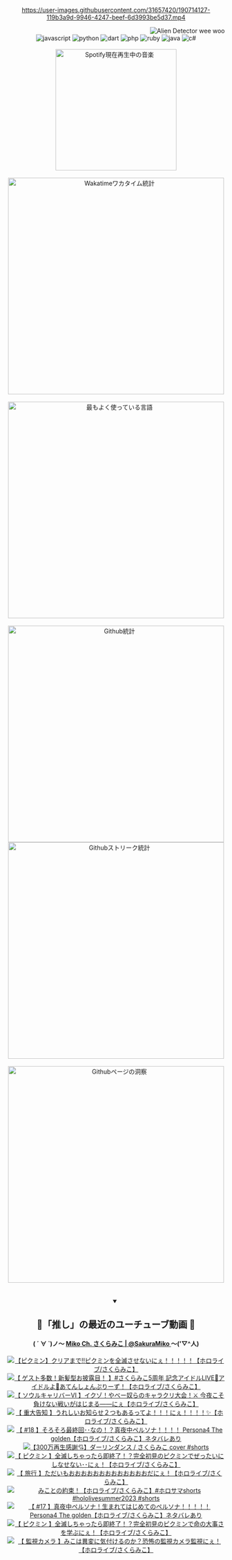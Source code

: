 <!-- START: HERO IMAGE GIF ////////// ////////// ////////// -->
<!-- <img src="@/../assets/img/gaming/ghost-of-tsushima.gif" width="100%"  alt="nellyXinwei's Hero Gif Image"/> -->
<!-- END: HERO IMAGE GIF ////////// ////////// ////////// -->

<div align="center" >  
  
<!-- START:ワンピース 第1015話「ルフィはRED ROCを使う」 -->
<https://user-images.githubusercontent.com/31657420/190714127-119b3a9d-9946-4247-beef-6d3993be5d37.mp4>
<!-- END:ワンピース 第1015話「ルフィはRED ROCを使う」 -->

<!-- START:VISITOR COUNTER -->
<div width="100%" align="right">
<img src="https://komarev.com/ghpvc/?username=nellyXinwei&label=🛸&color=grey&style=for-the-badge&labelcolor=ffffff" alt="Alien Detector wee woo"/>
</div>
<!-- END:VISITOR COUNTER -->

<!-- START: PROGRAMMING LANGUAGES -->
<!-- 色彩 Color Scheme:
#961E3A, #8A0D42, #5A0640, #4F265E, #2B355A, #3E759B, #CC4246,
#BB2649, #AD1052, #700750, #633075, #364270, #4E92C2, #FF5357
Sauce: https://www.webcreatorbox.com/inspiration/pantone-2023
-->

<img src="https://img.shields.io/badge/javascript%20-%23BB2649.svg?&style=for-the-badge&logo=javascript&logoColor=white&labelColor=961E3A" alt="javascript"/>
<img src="https://img.shields.io/badge/python%20-%23AD1052.svg?&style=for-the-badge&logo=python&logoColor=white&labelColor=8A0D42" alt="python" />
<img src="https://img.shields.io/badge/dart%20-%23700750.svg?&style=for-the-badge&logo=dart&logoColor=white&labelColor=5A0640" alt="dart"/>
<img src="https://img.shields.io/badge/php%20-%23633075.svg?&style=for-the-badge&logo=php&logoColor=white&labelColor=4F265E" alt="php"/>
<img src="https://img.shields.io/badge/ruby%20-%23364270.svg?&style=for-the-badge&logo=ruby&logoColor=white&labelColor=2B355A" alt="ruby"/>
<img src="https://img.shields.io/badge/java%20-%234E92C2.svg?&style=for-the-badge&logo=openjdk&logoColor=white&labelColor=3E759B" alt="java"/>
<img src="https://img.shields.io/badge/c%23-%23FF5357.svg?style=for-the-badge&logo=c-sharp&logoColor=white&labelColor=CC4246" alt="c#"/>  
<!-- END: PROGRAMMING LANGUAGES -->

<br>
<br>

<!-- START: MUSIC STATUS -->
  <!-- <a href="https://newojima-gsrs-20220114.vercel.app/api/now-playing?open">
    <img src="https://newojima-gsrs-20220114.vercel.app/api/now-playing" alt="Spotify現在再生中の音楽">
  </a> -->
  <img src="https://newojima-grss-20230114.vercel.app/api/spotify?border_color=transparent" alt="Spotify現在再生中の音楽" width="280px">
<!-- END: MUSIC STATUS -->

<br>
<br>

<!-- START: GITHUB STATUS -->
<!-- 色彩 Color Scheme:  #BB2649, #AD1052, #700750, #633075 -->
<img align="center" src="https://newojima-grs-20230109.vercel.app/api/wakatime?username=newojima&layout=compact&langs_count=10&locale=ja&hide_title=false&title_color=fff&hide_border=true&text_color=fff&bg_color=BB2649,BB2649,633075,633075&hide=other,css,html,bash,xml,git%20config,makefile,properties,yaml,markdown,text,json,jsx" alt="Wakatimeワカタイム統計" width="500px"/>

<br>
<br>

<!-- 色彩 Color Scheme:  #633075, #364270, #4E92C2 -->
  <img align="center" src="https://newojima-grs-20230109.vercel.app/api/top-langs?username=newojima&layout=compact&text_color=fff&icon_color=fff&hide_border=true&&locale=ja&hide_title=false&title_color=fff&include_all_commits=true&card_width=445&langs_count=11&hide=c%23,powershell,shaderlab,hlsl,makefile,jupyter%20notebook,python,html,css,shell,batchfile,less,liquid,hack,scss&bg_color=4F265E,633075,4E92C2" alt="最もよく使っている言語" width="500px"/>

<br>
<br>

<!-- 色彩 Color Scheme:  #4E92C2, #FF5357 -->
  <img align="center" src="https://newojima-grs-20230109.vercel.app/api?username=newojima&rank_icon=github&show_icons=true&&locale=ja&title_color=fff&text_color=fff&icon_color=fff&hide_border=true&hide_title=false&count_private=true&include_all_commits=true&card_width=495&disable_animations=true&bg_color=4E92C2,4E92C2,FF5357" alt="Github統計" width="500px"/>

<br>

<img align="center" src="https://streak-stats.demolab.com?user=newojima&theme=dark&hide_border=true&locale=ja&ring=BB2649&stroke=222222&background=151515&sideLabels=BB2649&currStreakLabel=ffffff&border=BB2649&fire=FF5357&currStreakNum=ffffff&sideNums=FF5357&dates=ffffff" alt="Githubストリーク統計" width="500px"/>

<br>
<br>

  <img align="center" width="500px" src="@/../assets/img/page-insights.svg" alt="Githubページの洞察"/>
  
</div>
<!-- END: GITHUB STATUS -->

<br>
<br>

<div align="center">
<details open>
  <summary>

  </summary>

  <h2 align="center">🌸「推し」の最近のユーチューブ動画 🌸</h2>
  <h4>
  ( ´ ∀ `)ノ～ 
  <a href="https://www.youtube.com/@SakuraMiko">Miko Ch. さくらみこ | @SakuraMiko
  </a>
   ～('▽^人)
  </h4>

  <!-- BEGIN YOUTUBE-CARDS -->
<a href="https://www.youtube.com/watch?v=A5cdrMjtXRM"><img src="https://ytcards.demolab.com/?id=A5cdrMjtXRM&title=%E3%80%90%E3%83%94%E3%82%AF%E3%83%9F%E3%83%B3%E3%80%91%E3%82%AF%E3%83%AA%E3%82%A2%E3%81%BE%E3%81%A7%E2%80%BC%E3%83%94%E3%82%AF%E3%83%9F%E3%83%B3%E3%82%92%E5%85%A8%E6%BB%85%E3%81%95%E3%81%9B%E3%81%AA%E3%81%84%E3%81%AB%E3%81%87%EF%BC%81%EF%BC%81%EF%BC%81%EF%BC%81%EF%BC%81%E3%80%90%E3%83%9B%E3%83%AD%E3%83%A9%E3%82%A4%E3%83%96%2F%E3%81%95%E3%81%8F%E3%82%89%E3%81%BF%E3%81%93%E3%80%91&lang=ja&timestamp=1690386301&background_color=%230d1117&title_color=%23ffffff&stats_color=%23dedede&width=187&border_radius=5&duration=12645" alt="【ピクミン】クリアまで‼ピクミンを全滅させないにぇ！！！！！【ホロライブ/さくらみこ】" title="【ピクミン】クリアまで‼ピクミンを全滅させないにぇ！！！！！【ホロライブ/さくらみこ】"></a>
<a href="https://www.youtube.com/watch?v=V761LnbkXYQ"><img src="https://ytcards.demolab.com/?id=V761LnbkXYQ&title=%E3%80%90+%E3%82%B2%E3%82%B9%E3%83%88%E5%A4%9A%E6%95%B0%EF%BC%81%E6%96%B0%E9%AB%AA%E5%9E%8B%E3%81%8A%E6%8A%AB%E9%9C%B2%E7%9B%AE%EF%BC%81+%E3%80%91%23%E3%81%95%E3%81%8F%E3%82%89%E3%81%BF%E3%81%935%E5%91%A8%E5%B9%B4+%E8%A8%98%E5%BF%B5%E3%82%A2%E3%82%A4%E3%83%89%E3%83%ABLIVE%F0%9F%8C%8A%E3%82%A2%E3%82%A4%E3%83%89%E3%83%AB%E3%82%88%F0%9F%8C%9F%E3%81%82%E3%81%A6%E3%82%93%E3%81%97%E3%82%87%E3%82%93%E3%81%B7%E3%82%8A%E3%83%BC%E3%81%9A%EF%BC%81%E3%80%90%E3%83%9B%E3%83%AD%E3%83%A9%E3%82%A4%E3%83%96%2F%E3%81%95%E3%81%8F%E3%82%89%E3%81%BF%E3%81%93%E3%80%91&lang=ja&timestamp=1690364804&background_color=%230d1117&title_color=%23ffffff&stats_color=%23dedede&width=187&border_radius=5&duration=0" alt="【 ゲスト多数！新髪型お披露目！ 】#さくらみこ5周年 記念アイドルLIVE🌊アイドルよ🌟あてんしょんぷりーず！【ホロライブ/さくらみこ】" title="【 ゲスト多数！新髪型お披露目！ 】#さくらみこ5周年 記念アイドルLIVE🌊アイドルよ🌟あてんしょんぷりーず！【ホロライブ/さくらみこ】"></a>
<a href="https://www.youtube.com/watch?v=9kFc6GkZEzo"><img src="https://ytcards.demolab.com/?id=9kFc6GkZEzo&title=%E3%80%90+%E3%82%BD%E3%82%A6%E3%83%AB%E3%82%AD%E3%83%A3%E3%83%AA%E3%83%90%E3%83%BC%E2%85%A5+%E3%80%91%E3%82%A4%E3%82%AF%E3%82%BE%EF%BC%81%E3%82%84%E3%81%B9%E3%83%BC%E5%A5%B4%E3%82%89%E3%81%AE%E3%82%AD%E3%83%A3%E3%83%A9%E3%82%AF%E3%83%AA%E5%A4%A7%E4%BC%9A%EF%BC%81%E2%9A%94+%E4%BB%8A%E5%A4%9C%E3%81%93%E3%81%9D%E8%B2%A0%E3%81%91%E3%81%AA%E3%81%84%E6%88%A6%E3%81%84%E3%81%8C%E3%81%AF%E3%81%98%E3%81%BE%E3%82%8B%E2%80%95%E2%80%95%E3%81%AB%E3%81%87%E3%80%90%E3%83%9B%E3%83%AD%E3%83%A9%E3%82%A4%E3%83%96%2F%E3%81%95%E3%81%8F%E3%82%89%E3%81%BF%E3%81%93%E3%80%91&lang=ja&timestamp=1690295683&background_color=%230d1117&title_color=%23ffffff&stats_color=%23dedede&width=187&border_radius=5&duration=8495" alt="【 ソウルキャリバーⅥ 】イクゾ！やべー奴らのキャラクリ大会！⚔ 今夜こそ負けない戦いがはじまる――にぇ【ホロライブ/さくらみこ】" title="【 ソウルキャリバーⅥ 】イクゾ！やべー奴らのキャラクリ大会！⚔ 今夜こそ負けない戦いがはじまる――にぇ【ホロライブ/さくらみこ】"></a>
<a href="https://www.youtube.com/watch?v=AU-ixIM_ajE"><img src="https://ytcards.demolab.com/?id=AU-ixIM_ajE&title=%E3%80%90+%E9%87%8D%E5%A4%A7%E5%91%8A%E7%9F%A5+%E3%80%91%E3%81%86%E3%82%8C%E3%81%97%E3%81%84%E3%81%8A%E7%9F%A5%E3%82%89%E3%81%9B%EF%BC%92%E3%81%A4%E3%82%82%E3%81%82%E3%82%8B%E3%81%A3%E3%81%A6%E3%82%88%EF%BC%81%EF%BC%81%EF%BC%81%E3%81%AB%E3%81%87%EF%BC%81%EF%BC%81%EF%BC%81%EF%BC%81%E2%9C%A8%E3%80%90%E3%83%9B%E3%83%AD%E3%83%A9%E3%82%A4%E3%83%96%2F%E3%81%95%E3%81%8F%E3%82%89%E3%81%BF%E3%81%93%E3%80%91&lang=ja&timestamp=1690120324&background_color=%230d1117&title_color=%23ffffff&stats_color=%23dedede&width=187&border_radius=5&duration=6227" alt="【 重大告知 】うれしいお知らせ２つもあるってよ！！！にぇ！！！！✨【ホロライブ/さくらみこ】" title="【 重大告知 】うれしいお知らせ２つもあるってよ！！！にぇ！！！！✨【ホロライブ/さくらみこ】"></a>
<a href="https://www.youtube.com/watch?v=RdeHiPedbdM"><img src="https://ytcards.demolab.com/?id=RdeHiPedbdM&title=%E3%80%90+%2318+%E3%80%91%E3%81%9D%E3%82%8D%E3%81%9D%E3%82%8D%E6%9C%80%E7%B5%82%E5%9B%9E%EF%BD%A5%EF%BD%A5%E3%81%AA%E3%81%AE%EF%BC%81%EF%BC%9F%E7%9C%9F%E5%A4%9C%E4%B8%AD%E3%83%9A%E3%83%AB%E3%82%BD%E3%83%8A%EF%BC%81%EF%BC%81%EF%BC%81%EF%BC%81+Persona4+The+golden%E3%80%90%E3%83%9B%E3%83%AD%E3%83%A9%E3%82%A4%E3%83%96%2F%E3%81%95%E3%81%8F%E3%82%89%E3%81%BF%E3%81%93%E3%80%91%E3%83%8D%E3%82%BF%E3%83%90%E3%83%AC%E3%81%82%E3%82%8A&lang=ja&timestamp=1689968336&background_color=%230d1117&title_color=%23ffffff&stats_color=%23dedede&width=187&border_radius=5&duration=19289" alt="【 #18 】そろそろ最終回･･なの！？真夜中ペルソナ！！！！ Persona4 The golden【ホロライブ/さくらみこ】ネタバレあり" title="【 #18 】そろそろ最終回･･なの！？真夜中ペルソナ！！！！ Persona4 The golden【ホロライブ/さくらみこ】ネタバレあり"></a>
<a href="https://www.youtube.com/watch?v=OT8IaDjq2c4"><img src="https://ytcards.demolab.com/?id=OT8IaDjq2c4&title=%E3%80%90300%E4%B8%87%E5%86%8D%E7%94%9F%E6%84%9F%E8%AC%9D%F0%9F%92%98%E3%80%91%E3%83%80%E3%83%BC%E3%83%AA%E3%83%B3%E3%83%80%E3%83%B3%E3%82%B9+%2F+%E3%81%95%E3%81%8F%E3%82%89%E3%81%BF%E3%81%93+cover+%23shorts&lang=ja&timestamp=1689936410&background_color=%230d1117&title_color=%23ffffff&stats_color=%23dedede&width=187&border_radius=5&duration=41" alt="【300万再生感謝💘】ダーリンダンス / さくらみこ cover #shorts" title="【300万再生感謝💘】ダーリンダンス / さくらみこ cover #shorts"></a>
<a href="https://www.youtube.com/watch?v=RHJkCkDFTbU"><img src="https://ytcards.demolab.com/?id=RHJkCkDFTbU&title=%E3%80%90+%E3%83%94%E3%82%AF%E3%83%9F%E3%83%B3+%E3%80%91%E5%85%A8%E6%BB%85%E3%81%97%E3%81%A1%E3%82%83%E3%81%A3%E3%81%9F%E3%82%89%E5%8D%B3%E7%B5%82%E4%BA%86%EF%BC%81%EF%BC%9F%E5%AE%8C%E5%85%A8%E5%88%9D%E8%A6%8B%E3%81%AE%E3%83%94%E3%82%AF%E3%83%9F%E3%83%B3%E3%81%A7%E3%81%9C%E3%81%A3%E3%81%9F%E3%81%84%E3%81%AB%E3%81%97%E3%81%AA%E3%81%9B%E3%81%AA%E3%81%84%EF%BD%A5%EF%BD%A5%E3%81%AB%E3%81%87%EF%BC%81%E3%80%90%E3%83%9B%E3%83%AD%E3%83%A9%E3%82%A4%E3%83%96%2F%E3%81%95%E3%81%8F%E3%82%89%E3%81%BF%E3%81%93%E3%80%91&lang=ja&timestamp=1689787778&background_color=%230d1117&title_color=%23ffffff&stats_color=%23dedede&width=187&border_radius=5&duration=18800" alt="【 ピクミン 】全滅しちゃったら即終了！？完全初見のピクミンでぜったいにしなせない･･にぇ！【ホロライブ/さくらみこ】" title="【 ピクミン 】全滅しちゃったら即終了！？完全初見のピクミンでぜったいにしなせない･･にぇ！【ホロライブ/さくらみこ】"></a>
<a href="https://www.youtube.com/watch?v=zDFOKfx3QGE"><img src="https://ytcards.demolab.com/?id=zDFOKfx3QGE&title=%E3%80%90+%E6%97%85%E8%A1%8C+%E3%80%91%E3%81%9F%E3%81%A0%E3%81%84%E3%82%82%E3%81%8A%E3%81%8A%E3%81%8A%E3%81%8A%E3%81%8A%E3%81%8A%E3%81%8A%E3%81%8A%E3%81%8A%E3%81%8A%E3%81%8A%E3%81%8A%E3%81%8A%E3%81%A0%E3%81%AB%E3%81%87%EF%BC%81%E3%80%90%E3%83%9B%E3%83%AD%E3%83%A9%E3%82%A4%E3%83%96%2F%E3%81%95%E3%81%8F%E3%82%89%E3%81%BF%E3%81%93%E3%80%91&lang=ja&timestamp=1689765740&background_color=%230d1117&title_color=%23ffffff&stats_color=%23dedede&width=187&border_radius=5&duration=3579" alt="【 旅行 】ただいもおおおおおおおおおおおおおだにぇ！【ホロライブ/さくらみこ】" title="【 旅行 】ただいもおおおおおおおおおおおおおだにぇ！【ホロライブ/さくらみこ】"></a>
<a href="https://www.youtube.com/watch?v=Is9L44DjsZ4"><img src="https://ytcards.demolab.com/?id=Is9L44DjsZ4&title=%E3%81%BF%E3%81%93%E3%81%A8%E3%81%AE%E7%B4%84%E6%9D%9F%EF%BC%81%E3%80%90%E3%83%9B%E3%83%AD%E3%83%A9%E3%82%A4%E3%83%96%2F%E3%81%95%E3%81%8F%E3%82%89%E3%81%BF%E3%81%93%E3%80%91%23%E3%83%9B%E3%83%AD%E3%82%B5%E3%83%9Eshorts+%23hololivesummer2023+%23shorts&lang=ja&timestamp=1689562814&background_color=%230d1117&title_color=%23ffffff&stats_color=%23dedede&width=187&border_radius=5&duration=56" alt="みことの約束！【ホロライブ/さくらみこ】#ホロサマshorts #hololivesummer2023 #shorts" title="みことの約束！【ホロライブ/さくらみこ】#ホロサマshorts #hololivesummer2023 #shorts"></a>
<a href="https://www.youtube.com/watch?v=vrSTLYCYO6E"><img src="https://ytcards.demolab.com/?id=vrSTLYCYO6E&title=%E3%80%90+%2317+%E3%80%91%E7%9C%9F%E5%A4%9C%E4%B8%AD%E3%83%9A%E3%83%AB%E3%82%BD%E3%83%8A%EF%BC%81%E7%94%9F%E3%81%BE%E3%82%8C%E3%81%A6%E3%81%AF%E3%81%98%E3%82%81%E3%81%A6%E3%81%AE%E3%83%9A%E3%83%AB%E3%82%BD%E3%83%8A%EF%BC%81%EF%BC%81%EF%BC%81%EF%BC%81%EF%BC%81+Persona4+The+golden%E3%80%90%E3%83%9B%E3%83%AD%E3%83%A9%E3%82%A4%E3%83%96%2F%E3%81%95%E3%81%8F%E3%82%89%E3%81%BF%E3%81%93%E3%80%91%E3%83%8D%E3%82%BF%E3%83%90%E3%83%AC%E3%81%82%E3%82%8A&lang=ja&timestamp=1689361309&background_color=%230d1117&title_color=%23ffffff&stats_color=%23dedede&width=187&border_radius=5&duration=12203" alt="【 #17 】真夜中ペルソナ！生まれてはじめてのペルソナ！！！！！ Persona4 The golden【ホロライブ/さくらみこ】ネタバレあり" title="【 #17 】真夜中ペルソナ！生まれてはじめてのペルソナ！！！！！ Persona4 The golden【ホロライブ/さくらみこ】ネタバレあり"></a>
<a href="https://www.youtube.com/watch?v=AK52G9L_5iQ"><img src="https://ytcards.demolab.com/?id=AK52G9L_5iQ&title=%E3%80%90+%E3%83%94%E3%82%AF%E3%83%9F%E3%83%B3+%E3%80%91%E5%85%A8%E6%BB%85%E3%81%97%E3%81%A1%E3%82%83%E3%81%A3%E3%81%9F%E3%82%89%E5%8D%B3%E7%B5%82%E4%BA%86%EF%BC%81%EF%BC%9F%E5%AE%8C%E5%85%A8%E5%88%9D%E8%A6%8B%E3%81%AE%E3%83%94%E3%82%AF%E3%83%9F%E3%83%B3%E3%81%A7%E5%91%BD%E3%81%AE%E5%A4%A7%E4%BA%8B%E3%81%95%E3%82%92%E5%AD%A6%E3%81%B6%E3%81%AB%E3%81%87%EF%BC%81%E3%80%90%E3%83%9B%E3%83%AD%E3%83%A9%E3%82%A4%E3%83%96%2F%E3%81%95%E3%81%8F%E3%82%89%E3%81%BF%E3%81%93%E3%80%91&lang=ja&timestamp=1689259647&background_color=%230d1117&title_color=%23ffffff&stats_color=%23dedede&width=187&border_radius=5&duration=5886" alt="【 ピクミン 】全滅しちゃったら即終了！？完全初見のピクミンで命の大事さを学ぶにぇ！【ホロライブ/さくらみこ】" title="【 ピクミン 】全滅しちゃったら即終了！？完全初見のピクミンで命の大事さを学ぶにぇ！【ホロライブ/さくらみこ】"></a>
<a href="https://www.youtube.com/watch?v=rPeAy297Mcs"><img src="https://ytcards.demolab.com/?id=rPeAy297Mcs&title=%E3%80%90+%E7%9B%A3%E8%A6%96%E3%82%AB%E3%83%A1%E3%83%A9+%E3%80%91%E3%81%BF%E3%81%93%E3%81%AF%E7%95%B0%E5%A4%89%E3%81%AB%E6%B0%97%E4%BB%98%E3%81%91%E3%82%8B%E3%81%AE%E3%81%8B%EF%BC%9F%E6%81%90%E6%80%96%E3%81%AE%E7%9B%A3%E8%A6%96%E3%82%AB%E3%83%A1%E3%83%A9%E7%9B%A3%E8%A6%96%E3%81%AB%E3%81%87%EF%BC%81%E3%80%90%E3%83%9B%E3%83%AD%E3%83%A9%E3%82%A4%E3%83%96%2F%E3%81%95%E3%81%8F%E3%82%89%E3%81%BF%E3%81%93%E3%80%91&lang=ja&timestamp=1689178882&background_color=%230d1117&title_color=%23ffffff&stats_color=%23dedede&width=187&border_radius=5&duration=14903" alt="【 監視カメラ 】みこは異変に気付けるのか？恐怖の監視カメラ監視にぇ！【ホロライブ/さくらみこ】" title="【 監視カメラ 】みこは異変に気付けるのか？恐怖の監視カメラ監視にぇ！【ホロライブ/さくらみこ】"></a>
<!-- END YOUTUBE-CARDS -->

</div>
  
</details>

